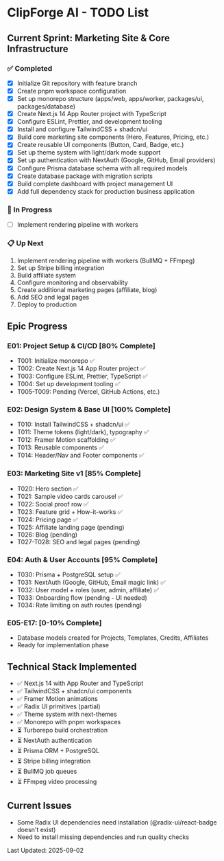 # ClipForge AI - TODO List

## Current Sprint: Marketing Site & Core Infrastructure

### ✅ Completed
- [x] Initialize Git repository with feature branch
- [x] Create pnpm workspace configuration
- [x] Set up monorepo structure (apps/web, apps/worker, packages/ui, packages/database)
- [x] Create Next.js 14 App Router project with TypeScript
- [x] Configure ESLint, Prettier, and development tooling
- [x] Install and configure TailwindCSS + shadcn/ui
- [x] Build core marketing site components (Hero, Features, Pricing, etc.)
- [x] Create reusable UI components (Button, Card, Badge, etc.)
- [x] Set up theme system with light/dark mode support
- [x] Set up authentication with NextAuth (Google, GitHub, Email providers)
- [x] Configure Prisma database schema with all required models
- [x] Create database package with migration scripts
- [x] Build complete dashboard with project management UI
- [x] Add full dependency stack for production business application

### 🚧 In Progress
- [ ] Implement rendering pipeline with workers

### 📋 Up Next
1. Implement rendering pipeline with workers (BullMQ + FFmpeg)
2. Set up Stripe billing integration
3. Build affiliate system
4. Configure monitoring and observability
5. Create additional marketing pages (affiliate, blog)
6. Add SEO and legal pages
7. Deploy to production

## Epic Progress

### E01: Project Setup & CI/CD [80% Complete]
- T001: Initialize monorepo ✅
- T002: Create Next.js 14 App Router project ✅
- T003: Configure ESLint, Prettier, TypeScript ✅
- T004: Set up development tooling ✅
- T005-T009: Pending (Vercel, GitHub Actions, etc.)

### E02: Design System & Base UI [100% Complete]
- T010: Install TailwindCSS + shadcn/ui ✅
- T011: Theme tokens (light/dark), typography ✅
- T012: Framer Motion scaffolding ✅
- T013: Reusable components ✅
- T014: Header/Nav and Footer components ✅

### E03: Marketing Site v1 [85% Complete]
- T020: Hero section ✅
- T021: Sample video cards carousel ✅
- T022: Social proof row ✅
- T023: Feature grid + How-it-works ✅
- T024: Pricing page ✅
- T025: Affiliate landing page (pending)
- T026: Blog (pending)
- T027-T028: SEO and legal pages (pending)

### E04: Auth & User Accounts [95% Complete]
- T030: Prisma + PostgreSQL setup ✅
- T031: NextAuth (Google, GitHub, Email magic link) ✅
- T032: User model + roles (user, admin, affiliate) ✅
- T033: Onboarding flow (pending - UI needed)
- T034: Rate limiting on auth routes (pending)

### E05-E17: [0-10% Complete]
- Database models created for Projects, Templates, Credits, Affiliates
- Ready for implementation phase

## Technical Stack Implemented
- ✅ Next.js 14 with App Router and TypeScript
- ✅ TailwindCSS + shadcn/ui components
- ✅ Framer Motion animations
- ✅ Radix UI primitives (partial)
- ✅ Theme system with next-themes
- ✅ Monorepo with pnpm workspaces
- ⏳ Turborepo build orchestration
- ⏳ NextAuth authentication
- ⏳ Prisma ORM + PostgreSQL
- ⏳ Stripe billing integration
- ⏳ BullMQ job queues
- ⏳ FFmpeg video processing

## Current Issues
- Some Radix UI dependencies need installation (@radix-ui/react-badge doesn't exist)
- Need to install missing dependencies and run quality checks

Last Updated: 2025-09-02